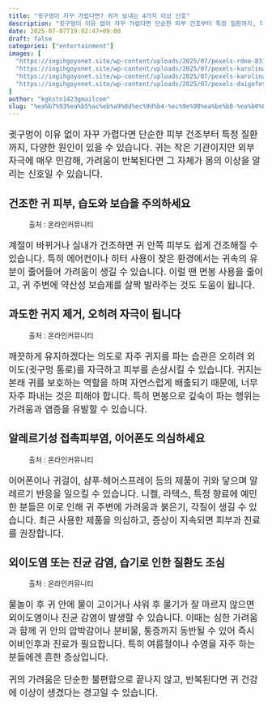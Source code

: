 ```yaml
---
title: "귓구멍이 자꾸 가렵다면? 귀가 보내는 4가지 이상 신호"
description: "귓구멍이 이유 없이 자꾸 가렵다면 단순한 피부 건조부터 특정 질환까지, 다양한 원인이 있을 수 있습니다. 귀는 작은 기관이지만 외부 자극에 매우 민감해, 가려움이 반복된다면 그 자체가 몸의 이상을 알리는 신호일 수 있습니다."
date: 2025-07-07T19:02:47+09:00
draft: false
categories: ["entertainment"]
images: [
  "https://ingihgoyonet.site/wp-content/uploads/2025/07/pexels-rdne-8313438-1-1024x683.jpg"
  "https://ingihgoyonet.site/wp-content/uploads/2025/07/pexels-karolina-grabowska-5206951-1-1024x683.jpg"
  "https://ingihgoyonet.site/wp-content/uploads/2025/07/pexels-karolina-grabowska-4498195-683x1024.jpg"
  "https://ingihgoyonet.site/wp-content/uploads/2025/07/pexels-daigofotos-32624427-768x1024.jpg"
]
author: "kgkstn1423gmailcom"
slug: "%ea%b7%93%ea%b5%ac%eb%a9%8d%ec%9d%b4-%ec%9e%90%ea%be%b8-%ea%b0%80%eb%a0%b5%eb%8b%a4%eb%a9%b4-%ea%b7%80%ea%b0%80-%eb%b3%b4%eb%82%b4%eb%8a%94-4%ea%b0%80%ec%a7%80-%ec%9d%b4%ec%83%81-%ec%8b%a0%ed%98%b8"
---
```


<p style="font-size:18px">귓구멍이 이유 없이 자꾸 가렵다면 단순한 피부 건조부터 특정 질환까지, 다양한 원인이 있을 수 있습니다. 귀는 작은 기관이지만 외부 자극에 매우 민감해, 가려움이 반복된다면 그 자체가 몸의 이상을 알리는 신호일 수 있습니다.</p> <h2 >건조한 귀 피부, 습도와 보습을 주의하세요</h2> <figure ><img src="https://ingihgoyonet.site/wp-content/uploads/2025/07/pexels-rdne-8313438-1-1024x683.jpg" alt="" style="aspect-ratio:16/9;object-fit:cover"/><figcaption >출처 : 온라인커뮤니티</figcaption></figure> <p style="font-size:18px">계절이 바뀌거나 실내가 건조하면 귀 안쪽 피부도 쉽게 건조해질 수 있습니다. 특히 에어컨이나 히터 사용이 잦은 환경에서는 귀속의 유분이 줄어들어 가려움이 생길 수 있습니다. 이럴 땐 면봉 사용을 줄이고, 귀 주변에 약산성 보습제를 살짝 발라주는 것도 도움이 됩니다.</p> <h2 >과도한 귀지 제거, 오히려 자극이 됩니다</h2> <figure ><img src="https://ingihgoyonet.site/wp-content/uploads/2025/07/pexels-karolina-grabowska-5206951-1-1024x683.jpg" alt="" style="aspect-ratio:16/9;object-fit:cover"/><figcaption >출처 : 온라인커뮤니티</figcaption></figure> <p style="font-size:18px">깨끗하게 유지하겠다는 의도로 자주 귀지를 파는 습관은 오히려 외이도(귓구멍 통로)를 자극하고 피부를 손상시킬 수 있습니다. 귀지는 본래 귀를 보호하는 역할을 하며 자연스럽게 배출되기 때문에, 너무 자주 파내는 것은 피해야 합니다. 특히 면봉으로 깊숙이 파는 행위는 가려움과 염증을 유발할 수 있습니다.</p> <h2 >알레르기성 접촉피부염, 이어폰도 의심하세요</h2> <figure ><img src="https://ingihgoyonet.site/wp-content/uploads/2025/07/pexels-karolina-grabowska-4498195-683x1024.jpg" alt="" style="aspect-ratio:16/9;object-fit:cover"/><figcaption >출처 : 온라인커뮤니티</figcaption></figure> <p style="font-size:18px">이어폰이나 귀걸이, 샴푸·헤어스프레이 등의 제품이 귀와 닿으며 알레르기 반응을 일으킬 수 있습니다. 니켈, 라텍스, 특정 향료에 예민한 분들은 이로 인해 귀 주변에 가려움과 붉은기, 각질이 생길 수 있습니다. 최근 사용한 제품을 의심하고, 증상이 지속되면 피부과 진료를 권장합니다.</p> <h2 >외이도염 또는 진균 감염, 습기로 인한 질환도 조심</h2> <figure ><img src="https://ingihgoyonet.site/wp-content/uploads/2025/07/pexels-daigofotos-32624427-768x1024.jpg" alt="" style="aspect-ratio:16/9;object-fit:cover"/><figcaption >출처 : 온라인커뮤니티</figcaption></figure> <p style="font-size:18px">물놀이 후 귀 안에 물이 고이거나 샤워 후 물기가 잘 마르지 않으면 외이도염이나 진균 감염이 발생할 수 있습니다. 이때는 심한 가려움과 함께 귀 안의 압박감이나 분비물, 통증까지 동반될 수 있어 즉시 이비인후과 진료가 필요합니다. 특히 여름철이나 수영을 자주 하는 분들에겐 흔한 증상입니다.</p> <p style="font-size:18px">귀의 가려움은 단순한 불편함으로 끝나지 않고, 반복된다면 귀 건강에 이상이 생겼다는 경고일 수 있습니다.</p>